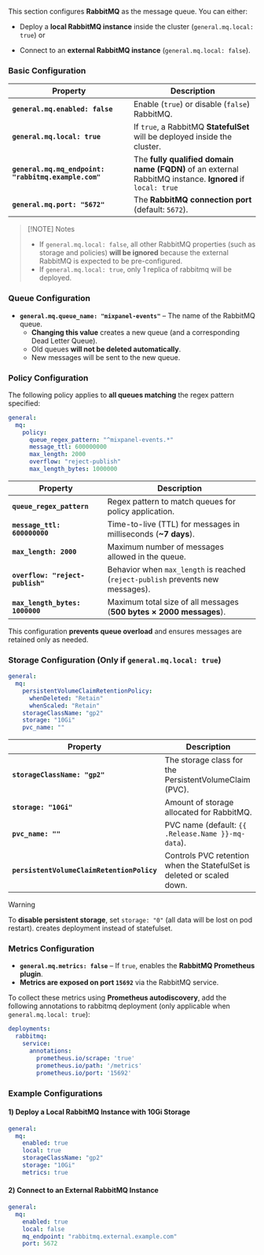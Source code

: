 This section configures **RabbitMQ** as the message queue. You can either:  
- Deploy a **local RabbitMQ instance** inside the cluster (`general.mq.local: true`) 
or  
* Connect to an **external RabbitMQ instance** (`general.mq.local: false`).


### **Basic Configuration**
| Property                                             | Description                                                                                               |
| ---------------------------------------------------- | --------------------------------------------------------------------------------------------------------- |
| **`general.mq.enabled: false`**                      | Enable (`true`) or disable (`false`) RabbitMQ.                                                            |
| **`general.mq.local: true`**                         | If `true`, a RabbitMQ **StatefulSet** will be deployed inside the cluster.                                |
| **`general.mq.mq_endpoint: "rabbitmq.example.com"`** | The **fully qualified domain name (FQDN)** of an external RabbitMQ instance. **Ignored** if `local: true` |
| **`general.mq.port: "5672"`**                        | The **RabbitMQ connection port** (default: `5672`).                                                       |

> [!NOTE] Notes
>   - If `general.mq.local: false`, all other RabbitMQ properties (such as storage and policies) **will be ignored** because the external RabbitMQ is expected to be pre-configured.
>   - If `general.mq.local: true`, only 1 replica of rabbitmq will be deployed.


### **Queue Configuration**

- **`general.mq.queue_name: "mixpanel-events"`** – The name of the RabbitMQ queue.
    - **Changing this value** creates a new queue (and a corresponding Dead Letter Queue).
    - Old queues **will not be deleted automatically**.
    - New messages will be sent to the new queue.

### **Policy Configuration**

The following policy applies to **all queues matching** the regex pattern specified:

```yaml
general:
  mq:
    policy:
      queue_regex_pattern: "^mixpanel-events.*"
      message_ttl: 600000000
      max_length: 2000
      overflow: "reject-publish"
      max_length_bytes: 1000000
```

| Property                         | Description                                                                     |
| -------------------------------- | ------------------------------------------------------------------------------- |
| **`queue_regex_pattern`**        | Regex pattern to match queues for policy application.                           |
| **`message_ttl: 600000000`**     | Time-to-live (TTL) for messages in milliseconds (**~7 days**).                  |
| **`max_length: 2000`**           | Maximum number of messages allowed in the queue.                                |
| **`overflow: "reject-publish"`** | Behavior when `max_length` is reached (`reject-publish` prevents new messages). |
| **`max_length_bytes: 1000000`**  | Maximum total size of all messages (**500 bytes × 2000 messages**).             |

This configuration **prevents queue overload** and ensures messages are retained only as needed.

### **Storage Configuration (Only if `general.mq.local: true`)**

```yaml
general:
  mq:
    persistentVolumeClaimRetentionPolicy:
      whenDeleted: "Retain"
      whenScaled: "Retain"
    storageClassName: "gp2"
    storage: "10Gi"
    pvc_name: ""
```

|Property|Description|
|---|---|
|**`storageClassName: "gp2"`**|The storage class for the PersistentVolumeClaim (PVC).|
|**`storage: "10Gi"`**|Amount of storage allocated for RabbitMQ.|
|**`pvc_name: ""`**|PVC name (default: `{{ .Release.Name }}-mq-data`).|
|**`persistentVolumeClaimRetentionPolicy`**|Controls PVC retention when the StatefulSet is deleted or scaled down.|

> [!WARNING]
> To **disable persistent storage**, set `storage: "0"` (all data will be lost on pod restart). creates deployment instead of statefulset.

### **Metrics Configuration**

- **`general.mq.metrics: false`** – If `true`, enables the **RabbitMQ Prometheus plugin**.
- **Metrics are exposed on port `15692`** via the RabbitMQ service.

To collect these metrics using **Prometheus autodiscovery**, add the following annotations to rabbitmq deployment (only applicable when `general.mq.local: true`):

```yaml
deployments:
  rabbitmq:
    service:
      annotations:
        prometheus.io/scrape: 'true'
        prometheus.io/path: '/metrics'
        prometheus.io/port: '15692'

```

### **Example Configurations**

#### **1️) Deploy a Local RabbitMQ Instance with 10Gi Storage**
```yaml
general:
  mq:
    enabled: true
    local: true
    storageClassName: "gp2"
    storage: "10Gi"
    metrics: true
```
#### **2️) Connect to an External RabbitMQ Instance**

```yaml
general:
  mq:
    enabled: true
    local: false
    mq_endpoint: "rabbitmq.external.example.com"
    port: 5672
```